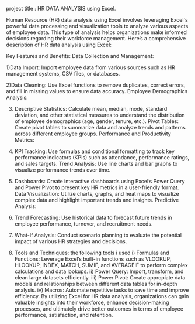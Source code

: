 project title : HR DATA ANALYSIS  using Excel.

Human Resource (HR) data analysis using Excel involves leveraging Excel's powerful data processing and visualization tools
to analyze various aspects of employee data. This type of analysis helps organizations make 
informed decisions regarding their workforce management. Here’s a comprehensive description of HR data analysis using Excel:

Key Features and Benefits:
Data Collection and Management:

1)Data Import: Import employee data from various sources such as HR management systems, CSV files, or databases.

2)Data Cleaning: Use Excel functions to remove duplicates, correct errors, and fill in missing values to ensure data accuracy.
 Employee Demographics Analysis:

3) Descriptive Statistics: Calculate mean, median, mode, standard deviation, and other statistical measures 
   to understand the distribution of employee demographics (age, gender, tenure, etc.).
   Pivot Tables: Create pivot tables to summarize data and analyze trends and patterns across different employee groups.
   Performance and Productivity Metrics:

4) KPI Tracking: Use formulas and conditional formatting to track key performance indicators (KPIs) such as attendance, performance ratings, and sales targets.
   Trend Analysis: Use line charts and bar graphs to visualize performance trends over time.
   
6) Dashboards: Create interactive dashboards using Excel’s Power Query and Power Pivot to present key HR metrics in a user-friendly format.
   Data Visualization: Utilize charts, graphs, and heat maps to visualize complex data and highlight important trends and insights.
   Predictive Analysis:

7) Trend Forecasting: Use historical data to forecast future trends in employee performance, turnover, and recruitment needs.
8) What-If Analysis: Conduct scenario planning to evaluate the potential impact of various HR strategies and decisions.
9) Tools and Techniques:
   the following tools i used 
   i) Formulas and Functions: Leverage Excel’s built-in functions such as VLOOKUP, HLOOKUP, INDEX, MATCH, SUMIF, and AVERAGEIF to perform complex calculations and data lookups.
   ii) Power Query: Import, transform, and clean large datasets efficiently.
   iii) Power Pivot: Create appropiate data models and relationships between different data tables for in-depth analysis.
   iv) Macros: Automate repetitive tasks to save time and improve efficiency.
   By utilizing Excel for HR data analysis, organizations can gain valuable insights into their workforce,
   enhance decision-making processes, and ultimately drive better outcomes in terms of employee performance, satisfaction, and retention.
